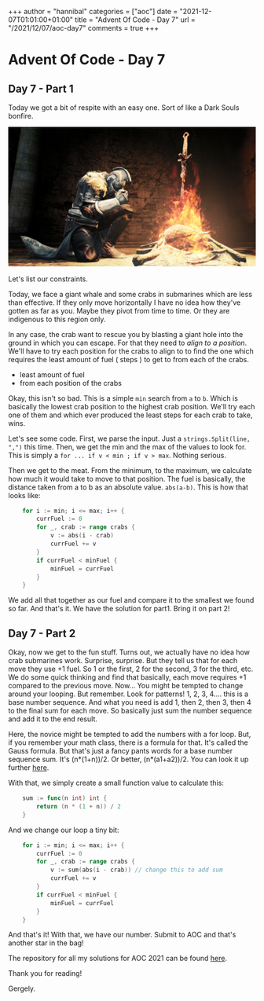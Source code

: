 +++
author = "hannibal"
categories = ["aoc"]
date = "2021-12-07T01:01:00+01:00"
title = "Advent Of Code - Day 7"
url = "/2021/12/07/aoc-day7"
comments = true
+++

# Advent Of Code - Day 7

## Day 7 - Part 1

Today we got a bit of respite with an easy one. Sort of like a Dark Souls bonfire.

![campfire](/img/2021/12/07/bonfire.jpeg)

Let's list our constraints.

Today, we face a giant whale and some crabs in submarines which are less than effective. If they only move horizontally
I have no idea how they've gotten as far as you. Maybe they pivot from time to time. Or they are indigenous to this
region only.

In any case, the crab want to rescue you by blasting a giant hole into the ground in which you can escape. For that they
need to *align to a position*. We'll have to try each position for the crabs to align to to find the one which requires
the least amount of fuel ( steps ) to get to from each of the crabs.

- least amount of fuel
- from each position of the crabs

Okay, this isn't so bad. This is a simple `min` search from `a` to `b`. Which is basically the lowest crab position to
the highest crab position. We'll try each one of them and which ever produced the least steps for each crab to take,
wins.

Let's see some code. First, we parse the input. Just a `strings.Split(line, ",")` this time. Then, we get the min and
the max of the values to look for. This is simply a `for ... if v < min ; if v > max`. Nothing serious.

Then we get to the meat. From the minimum, to the maximum, we calculate how much it would take to move to that position.
The fuel is basically, the distance taken from a to b as an absolute value. `abs(a-b)`. This is how that looks like:

```go
	for i := min; i <= max; i++ {
		currFuel := 0
		for _, crab := range crabs {
			v := abs(i - crab)
			currFuel += v
		}
		if currFuel < minFuel {
			minFuel = currFuel
		}
	}
```

We add all that together as our fuel and compare it to the smallest we found so far. And that's it. We have the solution
for part1. Bring it on part 2!

## Day 7 - Part 2

Okay, now we get to the fun stuff. Turns out, we actually have no idea how crab submarines work. Surprise, surprise. But
they tell us that for each move they use +1 fuel. So 1 or the first, 2 for the second, 3 for the third, etc. We do some
quick thinking and find that basically, each move requires +1 compared to the previous move. Now... You might be tempted
to change around your looping. But remember. Look for patterns! 1, 2, 3, 4.... this is a base number sequence. And what
you need is add 1, then 2, then 3, then 4 to the final sum for each move. So basically just sum the number sequence and
add it to the end result.

Here, the novice might be tempted to add the numbers with a for loop. But, if you remember your math class, there is a
formula for that. It's called the Gauss formula. But that's just a fancy pants words for a base number sequence sum.
It's (n*(1+n))/2. Or better, (n*(a1+a2))/2. You can look it up further [here](https://mathbitsnotebook.com/Algebra2/Sequences/SSGauss.html).

With that, we simply create a small function value to calculate this:

```go
	sum := func(n int) int {
		return (n * (1 + n)) / 2
	}
```

And we change our loop a tiny bit:

```go
	for i := min; i <= max; i++ {
		currFuel := 0
		for _, crab := range crabs {
			v := sum(abs(i - crab)) // change this to add sum
			currFuel += v
		}
		if currFuel < minFuel {
			minFuel = currFuel
		}
	}
```

And that's it! With that, we have our number. Submit to AOC and that's another star in the bag!

The repository for all my solutions for AOC 2021 can be found [here](https://github.com/Skarlso/aoc2021).

Thank you for reading!

Gergely.